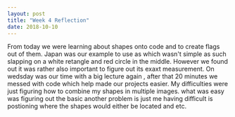 ```yaml
---
layout: post
title: "Week 4 Reflection"
date: 2018-10-10
---
```

From today we were learning about shapes onto code and to create flags out of them. Japan was our example to use as which wasn't simple as such slapping on a white retangle and red circle in the middle. However we found out it was rather also important to figure out its exaxt measurement. On wedsday was our time with a big lecture again , after that 20 minutes we messed with code which help made our projects easier. My difficulties were just figuring how to combine my shapes in multiple images. what was easy was figuring out the basic another problem is just me having difficult is postioning where the shapes would either be located and etc.

